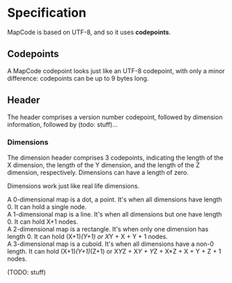 Specification
=============

MapCode is based on UTF-8, and so it uses **codepoints**.

Codepoints
----------
A MapCode codepoint looks just like an UTF-8 codepoint, with only a minor difference: codepoints can be up to 9 bytes long.

Header
------
The header comprises a version number codepoint, followed by dimension information, followed by (todo: stuff)...

### Dimensions
The dimension header comprises 3 codepoints, indicating the length of the X dimension, the length of the Y dimension, and the length of the Z dimension, respectively. Dimensions can have a length of zero.

Dimensions work just like real life dimensions.

A 0-dimensional map is a dot, a point. It's when all dimensions have length 0. It can hold a single node.  
A 1-dimensional map is a line. It's when all dimensions but one have length 0. It can hold X+1 nodes.  
A 2-dimensional map is a rectangle. It's when only one dimension has length 0. It can hold (X+1)*(Y+1) or X*Y + X + Y + 1 nodes.  
A 3-dimensional map is a cuboid. It's when all dimensions have a non-0 length. It can hold (X+1)*(Y+1)*(Z+1) or X*Y*Z + X*Y + Y*Z + X*Z + X + Y + Z + 1 nodes.

(TODO: stuff)